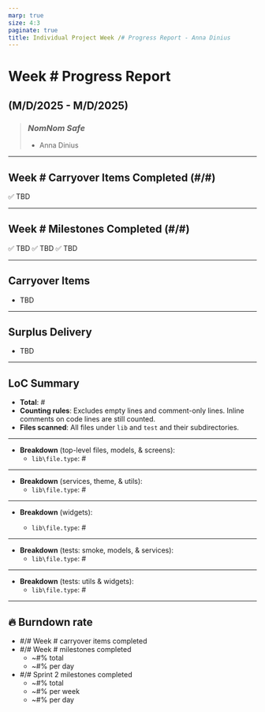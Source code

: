```yaml
---
marp: true
size: 4:3
paginate: true
title: Individual Project Week /# Progress Report - Anna Dinius
---
```


# Week # Progress Report

## (M/D/2025 - M/D/2025)

> ### _NomNom Safe_
>
> - Anna Dinius

---

## Week # Carryover Items Completed (#/#)

✅ TBD

---

## Week # Milestones Completed (#/#)

✅ TBD
✅ TBD
✅ TBD

---

## Carryover Items

- TBD

---

## Surplus Delivery

- TBD

---

## LoC Summary

- **Total**: #
- **Counting rules**: Excludes empty lines and comment-only lines. Inline comments on code lines are still counted.
- **Files scanned**: All files under `lib` and `test` and their subdirectories.

---

- **Breakdown** (top-level files, models, & screens):
  - `lib\file.type`: #

---

- **Breakdown** (services, theme, & utils):
  - `lib\file.type`: #

---

- **Breakdown** (widgets):

  - `lib\file.type`: #

---

- **Breakdown** (tests: smoke, models, & services):
  - `lib\file.type`: #

---

- **Breakdown** (tests: utils & widgets):
  - `lib\file.type`: #

---

## 🔥 Burndown rate

- #/# Week # carryover items completed
- #/# Week # milestones completed
  - ~#% total
  - ~#% per day
- #/# Sprint 2 milestones completed
  - ~#% total
  - ~#% per week
  - ~#% per day
